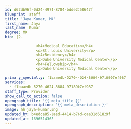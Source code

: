 ```yaml
---
id: d62db96f-0d24-4974-8784-bdde2758647f
blueprint: staff
title: 'Jaya Kumar, MD'
first_name: Jaya
last_name: Kumar
degree: MD
bio: |2-

              <h4>Medical Education</h4>
              <p>St. Louis University</p>
              <h4>Residency</h4>
              <p>Duke University Medical Center</p>
              <h4>Fellowship</h4>
              <p>Duke University Medical Center</p>
          
primary_specialty: f1baaedb-5270-4624-8684-9718907ef987
services:
  - f1baaedb-5270-4624-8684-9718907ef987
staff_type: Provider
show_call_to_action: false
opengraph_title: '{{ meta_title }}'
opengraph_description: '{{ meta_description }}'
image: hh-jaya-kumar.png
updated_by: b4edca85-1aed-4414-b76d-caa31d61829f
updated_at: 1696514367
---
```

